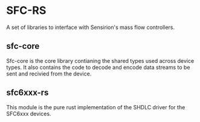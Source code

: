 # SFC-RS
A set of libraries to interface with Sensirion's mass flow controllers.

## sfc-core
Sfc-core is the core library contianing the shared types used across device types. It also contains the code to decode and encode data streams to be sent and recivied from the device.

## sfc6xxx-rs
This module is the pure rust implementation of the SHDLC driver for the SFC6xxx devices. 
